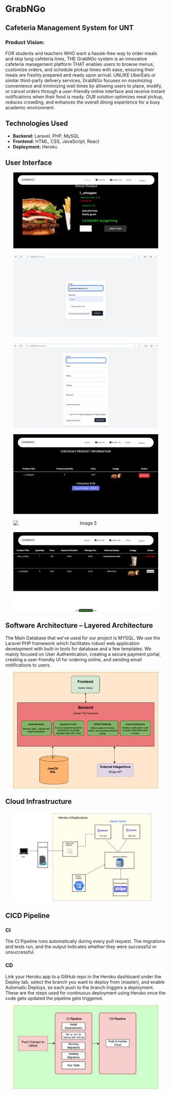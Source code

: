 # GrabNGo
## Cafeteria Management System for UNT 

### Product Vision:
FOR students and teachers WHO want a hassle-free way to order meals and skip long cafeteria lines, THE GrabNGo system is an innovative cafeteria management platform THAT enables users to browse menus, customize orders, and schedule pickup times with ease, ensuring their meals are freshly prepared and ready upon arrival. UNLIKE UberEats or similar third-party delivery services, GrabNGo focuses on maximizing convenience and minimizing wait times by allowing users to place, modify, or cancel orders through a user-friendly online interface and receive instant notifications when their food is ready. OUR solution optimizes meal pickup, reduces crowding, and enhances the overall dining experience for a busy academic environment.

## Technologies Used  
- **Backend:** Laravel, PHP, MySQL  
- **Frontend:** HTML, CSS, JavaScript, React  
- **Deployment:** Heroku  

## User Interface

<div align="center">
    <img src="/UI screens/Picture1.png" alt="Image 1" style="width: 90%; height: auto; display: block; margin-bottom: 20px;">
    <img src="/UI screens/Picture2.png" alt="Image 2" style="width: 90%; height: auto; display: block; margin-bottom: 20px;">
    <img src="/UI screens/Picture3.png" alt="Image 3" style="width: 90%; height: auto; display: block; margin-bottom: 20px;">
    <img src="/UI screens/Picture6.png" alt="Image 4" style="width: 90%; height: auto; display: block; margin-bottom: 20px;">
    <img src="/UI screens/Picture7.png" alt="Image 5" style="width: 90%; height: auto; display: block; margin-bottom: 20px;">
    <img src="/UI screens/Picture8.png" alt="Image 6" style="width: 90%; height: auto; display: block;">
</div>


## Software Architecture – Layered Architecture

The Main Database that we’ve used for our project is MYSQL. We use the Laravel PHP framework which facilitates robust web application development with built-in tools for database and a few templates. We mainly focused on User Authentication, creating a secure payment portal, creating a user-friendly UI for ordering online, and sending email notifications to users.

<div align="center">
    <img src="/UI screens/software architecture.png" alt="Image 1" style="width: 90%; height: auto; display: block; margin-bottom: 20px;">
</div>

## Cloud Infrastructure

<div align="center">
    <img src="/UI screens/cloud.png" alt="Image 1" style="width: 90%; height: auto; display: block; margin-bottom: 20px;">
</div>

## CICD Pipeline
### CI
The CI Pipeline runs automatically during every pull request. The migrations and tests run, and the output indicates whether they were successful or unsuccessful.

### CD
Link your Heroku app to a GitHub repo in the Heroku dashboard under the Deploy tab, select the branch you want to deploy from (master), and enable Automatic Deploys, so each push to the branch triggers a deployment.
These are the steps used for continuous deployment using Heruko once the code gets updated the pipeline gets triggered.
<div align="center">
    <img src="/UI screens/cicd.png" alt="Image 1" style="width: 90%; height: auto; display: block; margin-bottom: 20px;">
</div>
